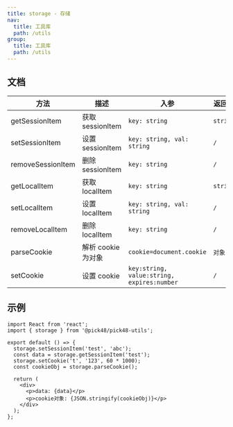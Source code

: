 ```yaml
---
title: storage - 存储
nav:
  title: 工具库
  path: /utils
group:
  title: 工具库
  path: /utils
---
```


## 文档

| 方法              | 描述               | 入参                                       | 返回值   |
| ----------------- | ------------------ | ------------------------------------------ | -------- |
| getSessionItem    | 获取 sessionItem   | `key: string`                              | `string` |
| setSessionItem    | 设置 sessionItem   | `key: string, val: string`                 | `/`      |
| removeSessionItem | 删除 sessionItem   | `key: string`                              | `/`      |
| getLocalItem      | 获取 localItem     | `key: string`                              | `string` |
| setLocalItem      | 设置 localItem     | `key: string, val: string`                 | `/`      |
| removeLocalItem   | 删除 localItem     | `key: string`                              | `/`      |
| parseCookie       | 解析 cookie 为对象 | `cookie=document.cookie`                   | `对象`   |
| setCookie         | 设置 cookie        | `key:string, value:string, expires:number` | `/`      |

## 示例

```tsx
import React from 'react';
import { storage } from '@pick48/pick48-utils';

export default () => {
  storage.setSessionItem('test', 'abc');
  const data = storage.getSessionItem('test');
  storage.setCookie('t', '123', 60 * 1000);
  const cookieObj = storage.parseCookie();

  return (
    <div>
      <p>data: {data}</p>
      <p>cookie对象: {JSON.stringify(cookieObj)}</p>
    </div>
  );
};
```
